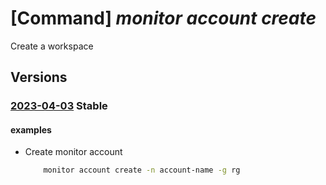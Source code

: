 # [Command] _monitor account create_

Create a workspace

## Versions

### [2023-04-03](/Resources/mgmt-plane/L3N1YnNjcmlwdGlvbnMve30vcmVzb3VyY2Vncm91cHMve30vcHJvdmlkZXJzL21pY3Jvc29mdC5tb25pdG9yL2FjY291bnRzL3t9/2023-04-03.xml) **Stable**

<!-- mgmt-plane /subscriptions/{}/resourcegroups/{}/providers/microsoft.monitor/accounts/{} 2023-04-03 -->

#### examples

- Create monitor account
    ```bash
        monitor account create -n account-name -g rg
    ```
